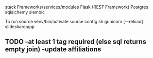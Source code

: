 stack
Frameworks/services/modules
Flask (REST Framework)
Postgres
sqlalchemy 
alembic 


To run
source venv/bin/activate
source config.sh
gunicorn [--reload] slideshare:app


TODO
-at least 1 tag required (else sql returns empty join)
-update affiliations
-
